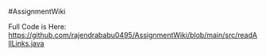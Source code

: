 #AssignmentWiki

Full Code is Here: https://github.com/rajendrababu0495/AssignmentWiki/blob/main/src/readAllLinks.java
